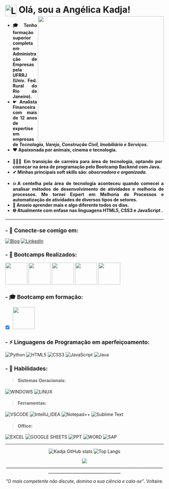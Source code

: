 <h1>
     <img align="center" alt="Logo Flaticon" width="36px" src="https://github.com/angelicakadja/angelicakadja/assets/156589643/b8cfbaa8-3265-4181-986c-5517962ed5af"></a>
    <span>Olá, sou a Angélica Kadja!</span>

  <picture>
  <img align="right" media="(prefers-color-scheme: dark)" height="400" src="https://github.com/angelicakadja/angelicakadja/assets/156589643/71272830-29b9-4f3a-9958-d0c2fc88a799">
</picture>

</h1>

<h4 align="justify">
  
- 🎓 Tenho formação superior completa em Administração de Empresas pela UFRRJ (Univ. Fed. Rural do Rio de Janeiro).
- ☛ Analista Financeira com mais de 12 anos de expertise em empresas de _Tecnologia, Varejo, Construção Civil, Imobiliário e Serviços_.
- ❤️ Apaixonada por animais, cinema e tecnologia. </h4>
</sub>

<h4 align="justify">

- 👩🏽‍💻 Em transição de carreira para área de tecnologia, optando por começar na área de programação pelo Bootcamp Backend com Java.
- ✔ Minhas principais soft skills são: _observadora e organizada_. </h4>
</sub>

<h4 align="justify">

- 💥A centelha pela área de tecnologia aconteceu quando comecei a analisar métodos de desenvolvimento de atividades e melhoria de processos. Me tornei Expert em Melhoria de Processos e automatização de atividades de diversos tipos de setores.
- 🧠 Anseio aprender mais e algo diferente todos os dias.
- 🌐 Atualmente com enfase nas linguagens HTML5, CSS3 e JavaScript . </h4>
</sub>

__________________________________________________________________________________________________________________________________________________________

<sub>
<h2 align="left"> - 🔗 Conecte-se comigo em: </h2>
</sub>

[![Blog](https://img.shields.io/badge/Blogger-FF5722?style=for-the-badge&logo=blogger&logoColor=white)](https://sintesenuaecrua.blogspot.com/)
[![LinkedIn](https://img.shields.io/badge/LinkedIn-0077B5?style=for-the-badge&logo=linkedin&logoColor=white)](http://www.linkedin.com/in/adm-angelicakadja)

<sub>
<h2 align="left"> - 🚀 Bootcamps Realizados: </h2>
</sub>

[<img src="https://hermes.dio.me/tracks/a039b34c-7aa8-4a3d-b765-07c8c837f67a.png" width="70" target="_blank"></a>]([https://web.dio.me/track/decola-tech-avanade-net-developer?tab=path](https://app.santanderopenacademy.com/pt-BR/program/santander-coders-2024))
[<img src="https://github.com/angelicakadja/angelicakadja/assets/156589643/142f1e3b-1bb8-4e6e-b430-69ed17f7d02b" width="70"></a>](https://github.com/angelicakadja/angelicakadja/assets/156589643/142f1e3b-1bb8-4e6e-b430-69ed17f7d02b)
[<img src="https://assets.dio.me/E5KMSxmK8QAcAO9SDazfzGNWHnaMzQE-Xi_V8lxXX9I/f:webp/h:120/q:80/L3RyYWNrcy8yYTNhMmQyYi03ZGU3LTQ1N2MtYjRkZi1kY2QzMjdlYWU5ZWIucG5n" width="70"></a>](https://github.com/user-attachments/assets/6874578d-5b9e-4d70-9590-62259cdb7db4)
[<img src="https://assets.dio.me/x84deVbyyXPy2Qv6Ug4uuQnB0tRIBOyfiPJQe9jKNrc/f:webp/h:120/q:80/L3RyYWNrcy84MDUyZGIxYi1mNDM0LTQ5ODAtOGJiYi05ZjdkYWE3MjViOGQucG5n" width="70"></a>](https://github.com/user-attachments/assets/41e9ee9d-876f-47e5-8a40-d8bd01ab946f)
[<img src="https://github.com/user-attachments/assets/d02d0f6e-5456-46d6-96f8-d6de60bae686" width="70"></a>](https://github.com/user-attachments/assets/d02d0f6e-5456-46d6-96f8-d6de60bae686)

[//]: # (&nbsp; criar espaço extra entre as imagens)

<sub>
<h2 align="left"> - 🎓 Bootcamp em formação: </h2>
</sub>

- [x] [<img src="https://github.com/user-attachments/assets/359706c2-8a3b-4313-a27b-821e0e0c1834" width="70"></a>](https://github.com/user-attachments/assets/359706c2-8a3b-4313-a27b-821e0e0c1834)

<sub>
<h2 align="left"> - ⚡ Linguagens de Programação em aperfeiçoamento: </h2>
</sub>

![Python](https://img.shields.io/badge/Python-3776AB?logo=python&logoColor=white&style=for-the-badge) 
![HTML5](https://img.shields.io/badge/HTML5-E34F26?style=for-the-badge&logo=html5&logoColor=white) 
![CSS3](https://img.shields.io/badge/CSS3-1572B6?style=for-the-badge&logo=css3&logoColor=white)
![JavaScript](https://img.shields.io/badge/JavaScript-F7DF1E?style=for-the-badge&logo=javascript&logoColor=black)
![Java](https://img.shields.io/badge/Java-ED8B00?style=for-the-badge&logo=Java&logoColor=white)

<sub>
<h2 align="left"> - 🚀 Habilidades: </h2>
</sub>

> #### Sistemas Oeracionais:
![WINDOWS](https://img.shields.io/badge/Windows-0078D6?style=for-the-badge&logo=windows&logoColor=white)
![LINUX](https://img.shields.io/badge/Linux-FCC624?style=for-the-badge&logo=linux&logoColor=black)

> #### Ferramentas:
![VSCODE](https://img.shields.io/badge/Visual_Studio_Code-0078D4?style=for-the-badge&logo=visual%20studio%20code&logoColor=white)
![IntelliJ_IDEA](https://img.shields.io/badge/IntelliJ_IDEA-000000.svg?style=for-the-badge&logo=intellij-idea&logoColor=white) 
![Notepad++](https://img.shields.io/badge/Notepad++-90E59A.svg?style=for-the-badge&logo=notepad%2B%2B&logoColor=black)
![Sublime Text](https://img.shields.io/badge/sublime_text-%23575757.svg?&style=for-the-badge&logo=sublime-text&logoColor=important)

> #### Office:
![EXCEL](https://img.shields.io/badge/Microsoft_Excel-217346?style=for-the-badge&logo=microsoft-excel&logoColor=white)
![GOOGLE SHEETS](https://img.shields.io/badge/Google%20Sheets-34A853?style=for-the-badge&logo=google-sheets&logoColor=white)
![PPT](https://img.shields.io/badge/Microsoft_PowerPoint-B7472A?style=for-the-badge&logo=microsoft-powerpoint&logoColor=white)
![WORD](https://img.shields.io/badge/Microsoft_Word-2B579A?style=for-the-badge&logo=microsoft-word&logoColor=white)
![SAP](https://img.shields.io/badge/SAP-0FAAFF?style=for-the-badge&logo=sap&logoColor=white)

__________________________________________________________________________________________________________________

<div align=center>
  
![Kadja GitHub stats](https://github-readme-stats.vercel.app/api?username=angelicakadja\&rank_icon=github&show_icons=true&theme=radical&border_color=2e4058) ![Top Langs](https://github-readme-stats.vercel.app/api/top-langs/?username=angelicakadja&layout=compact&theme=radical&border_color=2e4058)

</div>

<div align=center>
  
<img src="https://capsule-render.vercel.app/api?type=waving&color=gradient&height=130&width=200%&section=footer"/>

</div>

<div align=center>
__________________________________________________________________________________________________________________

</div>

<div align=center>
  
_"O mais competente não discute, domina a sua ciência e cala-se"_. Voltaire.

</div>
